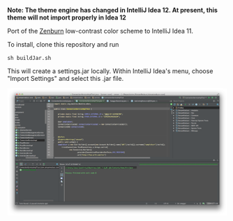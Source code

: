 **Note:  The theme engine has changed in IntelliJ Idea 12.  At present, this theme will not import properly in Idea 12** 

Port of the [Zenburn](http://slinky.imukuppi.org/zenburnpage/) low-contrast color scheme to IntelliJ Idea 11.

To install, clone this repository and run

    sh buildJar.sh

This will create a settings.jar locally.  Within IntelliJ Idea's menu, choose "Import Settings" and select this .jar file.

![Screenshot](https://github.com/whaley/ZenBurn-for-IntelliJ-Idea/raw/master/img/screenshot.png)
